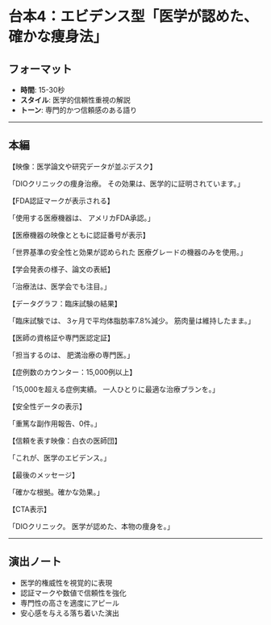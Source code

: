 # 台本4：エビデンス型「医学が認めた、確かな痩身法」

## フォーマット
- **時間**: 15-30秒
- **スタイル**: 医学的信頼性重視の解説
- **トーン**: 専門的かつ信頼感のある語り

---

## 本編

【映像：医学論文や研究データが並ぶデスク】

「DIOクリニックの痩身治療。
その効果は、医学的に証明されています。」

【FDA認証マークが表示される】

「使用する医療機器は、
アメリカFDA承認。」

【医療機器の映像とともに認証番号が表示】

「世界基準の安全性と効果が認められた
医療グレードの機器のみを使用。」

【学会発表の様子、論文の表紙】

「治療法は、医学会でも注目。」

【データグラフ：臨床試験の結果】

「臨床試験では、
3ヶ月で平均体脂肪率7.8%減少。
筋肉量は維持したまま。」

【医師の資格証や専門医認定証】

「担当するのは、
肥満治療の専門医。」

【症例数のカウンター：15,000例以上】

「15,000を超える症例実績。
一人ひとりに最適な治療プランを。」

【安全性データの表示】

「重篤な副作用報告、0件。」

【信頼を表す映像：白衣の医師団】

「これが、医学のエビデンス。」

【最後のメッセージ】

「確かな根拠。確かな効果。」

【CTA表示】

「DIOクリニック。
医学が認めた、本物の痩身を。」

---

## 演出ノート
- 医学的権威性を視覚的に表現
- 認証マークや数値で信頼性を強化
- 専門性の高さを適度にアピール
- 安心感を与える落ち着いた演出